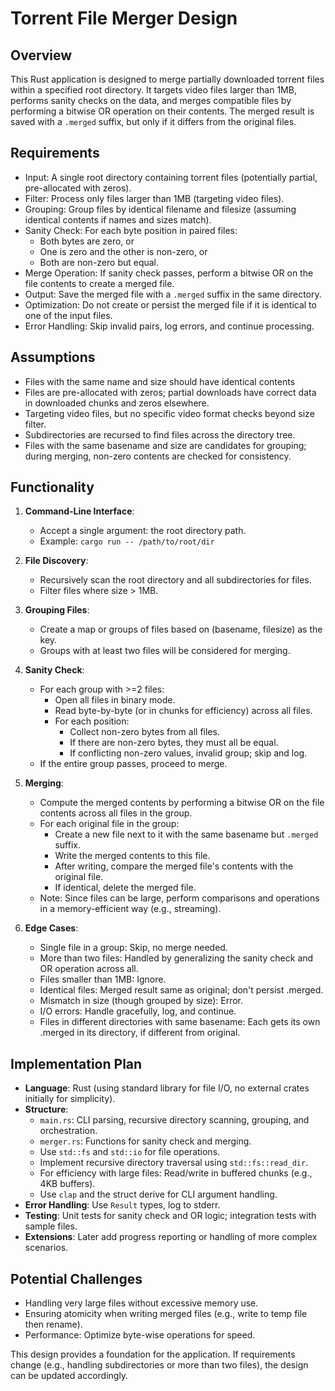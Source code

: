 # Torrent File Merger Design

## Overview

This Rust application is designed to merge partially downloaded torrent files within a specified root directory. It targets video files larger than 1MB, performs sanity checks on the data, and merges compatible files by performing a bitwise OR operation on their contents. The merged result is saved with a `.merged` suffix, but only if it differs from the original files.

## Requirements

- Input: A single root directory containing torrent files (potentially partial, pre-allocated with zeros).
- Filter: Process only files larger than 1MB (targeting video files).
- Grouping: Group files by identical filename and filesize (assuming identical contents if names and sizes match).
- Sanity Check: For each byte position in paired files:
  - Both bytes are zero, or
  - One is zero and the other is non-zero, or
  - Both are non-zero but equal.
- Merge Operation: If sanity check passes, perform a bitwise OR on the file contents to create a merged file.
- Output: Save the merged file with a `.merged` suffix in the same directory.
- Optimization: Do not create or persist the merged file if it is identical to one of the input files.
- Error Handling: Skip invalid pairs, log errors, and continue processing.

## Assumptions

- Files with the same name and size should have identical contents
- Files are pre-allocated with zeros; partial downloads have correct data in downloaded chunks and zeros elsewhere.
- Targeting video files, but no specific video format checks beyond size filter.
- Subdirectories are recursed to find files across the directory tree.
- Files with the same basename and size are candidates for grouping; during merging, non-zero contents are checked for consistency.

## Functionality

1. **Command-Line Interface**:
   - Accept a single argument: the root directory path.
   - Example: `cargo run -- /path/to/root/dir`

2. **File Discovery**:
   - Recursively scan the root directory and all subdirectories for files.
   - Filter files where size > 1MB.

3. **Grouping Files**:
   - Create a map or groups of files based on (basename, filesize) as the key.
   - Groups with at least two files will be considered for merging.

4. **Sanity Check**:
   - For each group with >=2 files:
     - Open all files in binary mode.
     - Read byte-by-byte (or in chunks for efficiency) across all files.
     - For each position:
       - Collect non-zero bytes from all files.
       - If there are non-zero bytes, they must all be equal.
       - If conflicting non-zero values, invalid group; skip and log.
   - If the entire group passes, proceed to merge.

5. **Merging**:
   - Compute the merged contents by performing a bitwise OR on the file contents across all files in the group.
   - For each original file in the group:
     - Create a new file next to it with the same basename but `.merged` suffix.
     - Write the merged contents to this file.
     - After writing, compare the merged file's contents with the original file.
     - If identical, delete the merged file.
   - Note: Since files can be large, perform comparisons and operations in a memory-efficient way (e.g., streaming).

6. **Edge Cases**:
   - Single file in a group: Skip, no merge needed.
   - More than two files: Handled by generalizing the sanity check and OR operation across all.
   - Files smaller than 1MB: Ignore.
   - Identical files: Merged result same as original; don't persist .merged.
   - Mismatch in size (though grouped by size): Error.
   - I/O errors: Handle gracefully, log, and continue.
   - Files in different directories with same basename: Each gets its own .merged in its directory, if different from original.

## Implementation Plan

- **Language**: Rust (using standard library for file I/O, no external crates initially for simplicity).
- **Structure**:
  - `main.rs`: CLI parsing, recursive directory scanning, grouping, and orchestration.
  - `merger.rs`: Functions for sanity check and merging.
  - Use `std::fs` and `std::io` for file operations.
  - Implement recursive directory traversal using `std::fs::read_dir`.
  - For efficiency with large files: Read/write in buffered chunks (e.g., 4KB buffers).
  - Use `clap` and the struct derive for CLI argument handling.
- **Error Handling**: Use `Result` types, log to stderr.
- **Testing**: Unit tests for sanity check and OR logic; integration tests with sample files.
- **Extensions**: Later add progress reporting or handling of more complex scenarios.

## Potential Challenges

- Handling very large files without excessive memory use.
- Ensuring atomicity when writing merged files (e.g., write to temp file then rename).
- Performance: Optimize byte-wise operations for speed.

This design provides a foundation for the application. If requirements change (e.g., handling subdirectories or more than two files), the design can be updated accordingly.
